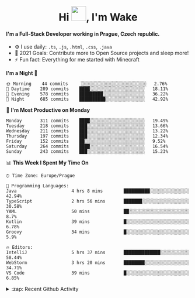 <h1 align="center">Hi <img src="https://raw.githubusercontent.com/MrWakeCZ/MrWakeCZ/master/Hi.gif" width="40px" />, I'm Wake</h1>

#### I'm a Full-Stack Developer working in Prague, Czech republic.
- ⚙️ I use daily: `.ts`, `.js`, `.html`, `.css`, `.java`
- 🥅 2021 Goals: Contribute more to Open Source projects and sleep more!
- ⚡ Fun fact: Everything for me started with Minecraft

<!--START_SECTION:waka-->
**I'm a Night 🦉** 

```text
🌞 Morning    44 commits     ░░░░░░░░░░░░░░░░░░░░░░░░░   2.76% 
🌆 Daytime    289 commits    ████░░░░░░░░░░░░░░░░░░░░░   18.11% 
🌃 Evening    578 commits    █████████░░░░░░░░░░░░░░░░   36.22% 
🌙 Night      685 commits    ██████████░░░░░░░░░░░░░░░   42.92%

```
📅 **I'm Most Productive on Monday** 

```text
Monday       311 commits    ████░░░░░░░░░░░░░░░░░░░░░   19.49% 
Tuesday      218 commits    ███░░░░░░░░░░░░░░░░░░░░░░   13.66% 
Wednesday    211 commits    ███░░░░░░░░░░░░░░░░░░░░░░   13.22% 
Thursday     197 commits    ███░░░░░░░░░░░░░░░░░░░░░░   12.34% 
Friday       152 commits    ██░░░░░░░░░░░░░░░░░░░░░░░   9.52% 
Saturday     264 commits    ████░░░░░░░░░░░░░░░░░░░░░   16.54% 
Sunday       243 commits    ███░░░░░░░░░░░░░░░░░░░░░░   15.23%

```


📊 **This Week I Spent My Time On** 

```text
⌚︎ Time Zone: Europe/Prague

💬 Programming Languages: 
Java                     4 hrs 8 mins        ██████████░░░░░░░░░░░░░░░   42.94% 
TypeScript               2 hrs 56 mins       ███████░░░░░░░░░░░░░░░░░░   30.58% 
YAML                     50 mins             ██░░░░░░░░░░░░░░░░░░░░░░░   8.7% 
Kotlin                   39 mins             █░░░░░░░░░░░░░░░░░░░░░░░░   6.78% 
Groovy                   34 mins             █░░░░░░░░░░░░░░░░░░░░░░░░   5.9%

🔥 Editors: 
IntelliJ                 5 hrs 37 mins       ██████████████░░░░░░░░░░░   58.44% 
WebStorm                 3 hrs 20 mins       ████████░░░░░░░░░░░░░░░░░   34.71% 
VS Code                  39 mins             █░░░░░░░░░░░░░░░░░░░░░░░░   6.85%

```


<!--END_SECTION:waka-->

<details>
  <summary>:zap: Recent Github Activity</summary>

<!--START_SECTION:activity-->
1. ❌ Closed PR [#15](https://github.com/craftmania-cz/craftmanager/pull/15) in [craftmania-cz/craftmanager](https://github.com/craftmania-cz/craftmanager)
2. 🎉 Merged PR [#11](https://github.com/craftmania-cz/craftapi/pull/11) in [craftmania-cz/craftapi](https://github.com/craftmania-cz/craftapi)
3. 🎉 Merged PR [#89](https://github.com/waked-cz/corgi/pull/89) in [waked-cz/corgi](https://github.com/waked-cz/corgi)
4. 🎉 Merged PR [#2](https://github.com/craftmania-cz/craftcore/pull/2) in [craftmania-cz/craftcore](https://github.com/craftmania-cz/craftcore)
5. 🎉 Merged PR [#7](https://github.com/craftmania-cz/craftlobby/pull/7) in [craftmania-cz/craftlobby](https://github.com/craftmania-cz/craftlobby)
<!--END_SECTION:activity-->

</details>
